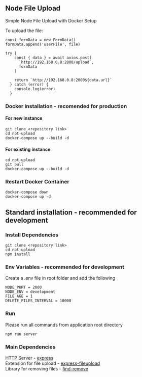 ## Node File Upload

Simple Node File Upload with Docker Setup

To upload the file:

```
const formData = new FormData()
formData.append('userFile', file)

try {
    const { data } = await axios.post(
      `http://192.168.0.8:2000/upload`,
      formData
    )

    return `http://192.168.0.8:2000${data.url}`
  } catch (error) {
    console.log(error)
  }

```

### Docker installation - recomended for production

#### For new instance

```
git clone <repository link>
cd npt-upload
docker-compose up --build -d
```

#### For existing instance

```
cd npt-upload
git pull
docker-compose up --build -d
```

### Restart Docker Container

```
docker-compose down
docker-compose up -d
```

## Standard installation - recommended for development

### Install Dependencies

```
git clone <repository link>
cd npt-upload
npm install
```

### Env Variables - recommended for development

Create a .env file in root folder and add the following

```
NODE_PORT = 2000
NODE_ENV = development
FILE_AGE = 1
DELETE_FILES_INTERVAL = 10000
```

### Run

Please run all commands from application root directory

```
npm run server

```

### Main Dependencies

HTTP Server - [express](https://expressjs.com/)  
Extension for file upload - [express-fileupload](https://www.npmjs.com/package/express-fileupload)  
Library for removing files - [find-remove](https://www.npmjs.com/package/find-remove)
